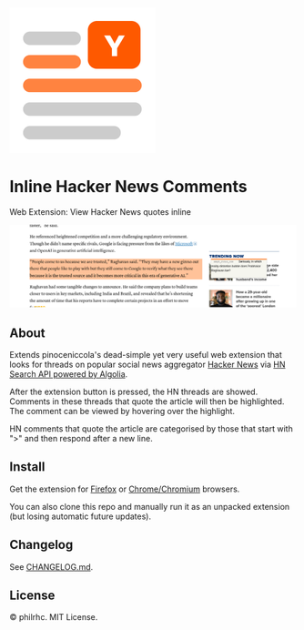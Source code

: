 ![Inline Hacker News Comments](assets/icon@256.png)
# Inline Hacker News Comments
Web Extension: View Hacker News quotes inline

![Screenshot](assets/screenshot.png)

## About
Extends pinoceniccola's dead-simple yet very useful web extension that looks for threads on popular social news aggregator [Hacker News](https://news.ycombinator.com/news) via [HN Search API powered by Algolia](https://hn.algolia.com/api). 

After the extension button is pressed, the HN threads are showed. Comments in these threads that quote the article will then be highlighted. The comment can be viewed by hovering over the highlight.

HN comments that quote the article are categorised by those that start with ">" and then respond after a new line.

## Install
Get the extension for [Firefox](https://addons.mozilla.org/en-US/firefox/addon/what-hacker-news-says/) or [Chrome/Chromium](https://chrome.google.com/webstore/detail/what-hacker-news-says/khgegkjchclhgpglloficdmdannlpmoi) browsers.

You can also clone this repo and manually run it as an unpacked extension (but losing automatic future updates).

## Changelog
See [CHANGELOG.md](CHANGELOG.md).

## License
© philrhc. MIT License.

